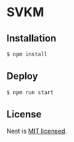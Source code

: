 # SVKM

## Installation

```bash
$ npm install
```

## Deploy

```bash
$ npm run start
```

## License

Nest is [MIT licensed](LICENSE).
